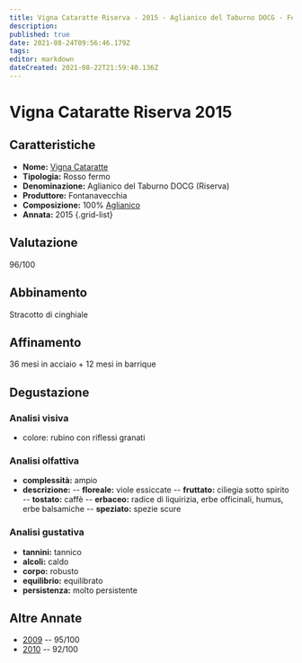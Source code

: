 ```yaml
---
title: Vigna Cataratte Riserva - 2015 - Aglianico del Taburno DOCG - Fontanavecchia
description: 
published: true
date: 2021-08-24T09:56:46.179Z
tags: 
editor: markdown
dateCreated: 2021-08-22T21:59:40.136Z
---
```


# Vigna Cataratte Riserva 2015

## Caratteristiche
- **Nome:** [Vigna Cataratte](/vini/Italia/Campania/Fontanavecchia/Vigna-Cataratte-Riserva/scheda-globale) 
- **Tipologia:** Rosso fermo
- **Denominazione:** Aglianico del Taburno DOCG (Riserva)
- **Produttore:** Fontanavecchia 
- **Composizione:** 100% [Aglianico](/vitigni/bacca-nera/aglianico)
- **Annata:** 2015
{.grid-list}

## Valutazione

<span class="valutazione">96/100</span>

## Abbinamento
Stracotto di cinghiale

## Affinamento
36 mesi in acciaio + 12 mesi in barrique

## Degustazione

### Analisi visiva
- colore: rubino con riflessi granati

### Analisi olfattiva
- **complessità:**  ampio
- **descrizione:** 
-- **floreale:** viole essiccate
-- **fruttato:** ciliegia sotto spirito
-- **tostato:** caffè
-- **erbaceo:** radice di liquirizia, erbe officinali, humus, erbe balsamiche
-- **speziato:** spezie scure

### Analisi gustativa
- **tannini:** tannico
- **alcoli:** caldo
- **corpo:** robusto
- **equilibrio:** equilibrato
- **persistenza:** molto persistente

## Altre Annate
- [2009](/vini/Italia/Campania/Fontanavecchia/Vigna-Cataratte-Riserva/2009) -- 95/100
- [2010](/vini/Italia/Campania/Fontanavecchia/Vigna-Cataratte-Riserva/2010) -- 92/100
 